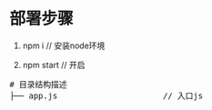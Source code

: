 # 部署步骤
1. npm i           // 安装node环境

2. npm start       // 开启


<pre># 目录结构描述
├── app.js                      // 入口js
</pre>
